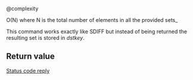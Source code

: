 @complexity

O(N) where N is the total number of elements in all the provided
sets_

This command works exactly like SDIFF but instead of being returned the resulting set is stored in _dstkey_.

## Return value

[Status code reply][1]



[1]: /p/redis/wiki/ReplyTypes
